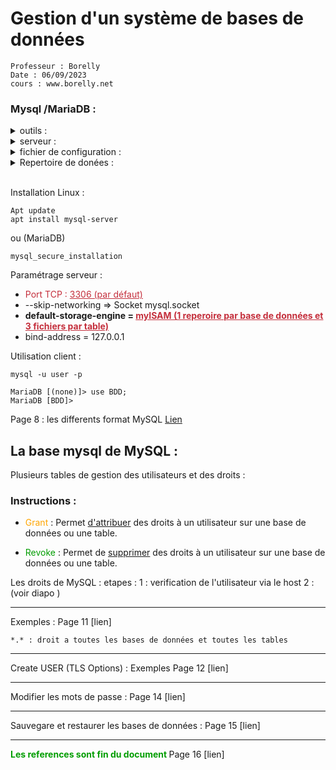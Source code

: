 
[comment]: # (Initialisation des couleurs et autres styles)
<style>
r { color: #c42f3c }
o { color: Orange }
g { color: #019d00}
bl { color: #0100c8}
</style> 

# Gestion d'un système de bases de données

```
Professeur : Borelly
Date : 06/09/2023
cours : www.borelly.net
```

### Mysql /MariaDB :

<details> <summary>outils : </summary> 

-mysql , mysqladmin, mysqldump, mysqlimport, mysqlshow, mysqlcheck, mysql_upgrade, muysql_install etc ... 
</details>

<details> <summary> serveur : </summary> mysqld_safe </details>

<details> <summary> fichier de configuration : </summary>
/etc/my.cnf et /etc/my.cnf.d</details>


<details> <summary>Repertoire de donées : </summary> /var/lib/mysql </details>
<br>

Installation Linux : 

    Apt update 
    apt install mysql-server
    
ou (MariaDB)

    mysql_secure_installation
    
Paramétrage serveur : 
* <r>Port TCP : <u>3306 (par défaut)</u> </r>
* --skip-networking => Socket mysql.socket
* <b>default-storage-engine = <r><u> myISAM (1 reperoire par base de données et 3 fichiers par table) </u></r></b>
* bind-address = 127.0.0.1 

Utilisation client : 

```
mysql -u user -p
```
    MariaDB [(none)]> use BDD;
    MariaDB [BDD]>

Page 8 : les differents format MySQL 
[Lien](../R310/cb--R310-GestionSystemeBasesDeDonnees.pdf#Page=8)

## La base mysql de MySQL :

Plusieurs tables de gestion des utilisateurs et des droits :

### Instructions : 
* <o>Grant</o> : Permet <u>d'attribuer</u> des droits à un utilisateur sur une base de données ou une table.

* <g> Revoke </g> : Permet de <u>supprimer</u> des droits à un utilisateur sur une base de données ou une table.


Les droits de MySQL : 
etapes : 
1 :  verification de l'utilisateur via le host 
2 : (voir diapo )

---

Exemples : Page 11 [lien]

    *.* : droit a toutes les bases de données et toutes les tables

---

Create USER (TLS Options) : Exemples Page 12 [lien]

---

Modifier les mots de passe : Page 14 [lien]

--- 
Sauvegare et restaurer les bases de données : Page 15 [lien]

---

<g><b> Les references sont fin du document </b></g> Page 16 [lien] 

